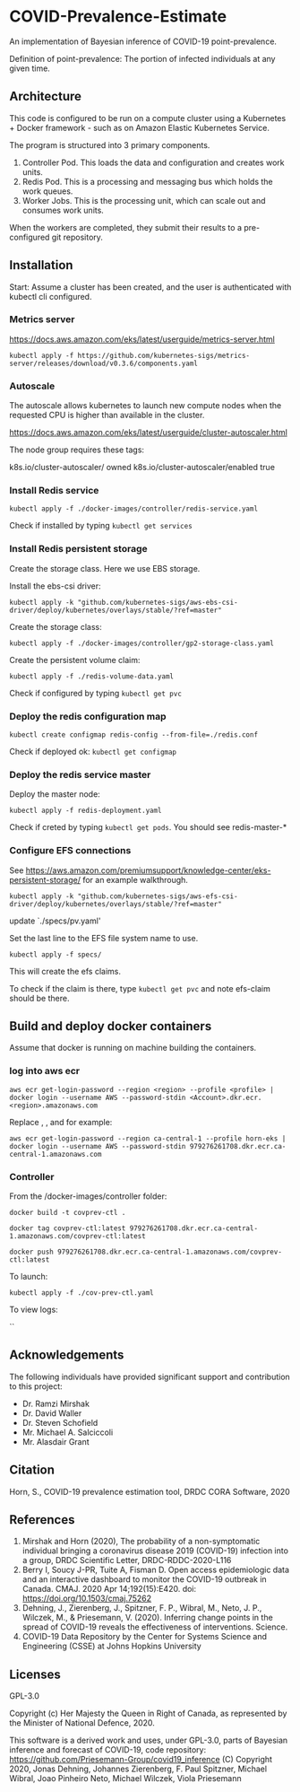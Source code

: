 # COVID-Prevalence-Estimate

An implementation of Bayesian inference of COVID-19 point-prevalence.

Definition of point-prevalence:  The portion of infected individuals at any given time.

## Architecture

This code is configured to be run on a compute cluster using a 
Kubernetes + Docker framework - such as on Amazon Elastic Kubernetes Service.

The program is structured into 3 primary components.

1. Controller Pod.  This loads the data and configuration and creates work units.
2. Redis Pod.  This is a processing and messaging bus which holds the work queues.
3. Worker Jobs. This is the processing unit, which can scale out and consumes work units.

When the workers are completed, they submit their results to a pre-configured
git repository.

## Installation

Start: Assume a cluster has been created, and the user is authenticated with kubectl cli 
configured.

### Metrics server

https://docs.aws.amazon.com/eks/latest/userguide/metrics-server.html

`kubectl apply -f https://github.com/kubernetes-sigs/metrics-server/releases/download/v0.3.6/components.yaml`

### Autoscale

The autoscale allows kubernetes to launch new compute nodes when the requested CPU is higher than available in the cluster.

https://docs.aws.amazon.com/eks/latest/userguide/cluster-autoscaler.html

The node group requires these tags:

k8s.io/cluster-autoscaler/<cluster-name>    owned
k8s.io/cluster-autoscaler/enabled   true



### Install Redis service

`kubectl apply -f ./docker-images/controller/redis-service.yaml`

Check if installed by typing `kubectl get services`

### Install Redis persistent storage

Create the storage class.  Here we use EBS storage.

Install the ebs-csi driver:

`kubectl apply -k "github.com/kubernetes-sigs/aws-ebs-csi-driver/deploy/kubernetes/overlays/stable/?ref=master"`

Create the storage class:

`kubectl apply -f ./docker-images/controller/gp2-storage-class.yaml`

Create the persistent volume claim:

`kubectl apply -f ./redis-volume-data.yaml`

Check if configured by typing `kubectl get pvc`

### Deploy the redis configuration map

`kubectl create configmap redis-config --from-file=./redis.conf`

Check if deployed ok: `kubectl get configmap`

### Deploy the redis service master

Deploy the master node:

`kubectl apply -f redis-deployment.yaml`

Check if creted by typing `kubectl get pods`.  You should see redis-master-*

### Configure EFS connections

See https://aws.amazon.com/premiumsupport/knowledge-center/eks-persistent-storage/ for an example walkthrough.

`kubectl apply -k "github.com/kubernetes-sigs/aws-efs-csi-driver/deploy/kubernetes/overlays/stable/?ref=master"`

update `./specs/pv.yaml'

Set the last line to the EFS file system name to use.

`kubectl apply -f specs/`

This will create the efs claims.

To check if the claim is there, type `kubectl get pvc` and note efs-claim should be there.

## Build and deploy docker containers

Assume that docker is running on machine building the containers.

### log into aws ecr

`aws ecr get-login-password --region <region> --profile <profile> | docker login --username AWS --password-stdin <Account>.dkr.ecr.<region>.amazonaws.com`

Replace <profile>, <account>, and <region> for example:

`aws ecr get-login-password --region ca-central-1 --profile horn-eks | docker login --username AWS --password-stdin 979276261708.dkr.ecr.ca-central-1.amazonaws.com`

### Controller

From the /docker-images/controller folder:

`docker build -t covprev-ctl .`

`docker tag covprev-ctl:latest 979276261708.dkr.ecr.ca-central-1.amazonaws.com/covprev-ctl:latest`

`docker push 979276261708.dkr.ecr.ca-central-1.amazonaws.com/covprev-ctl:latest`

To launch:

`kubectl apply -f ./cov-prev-ctl.yaml`

To view logs:

``

## Acknowledgements

The following individuals have provided significant support and contribution to this project:

* Dr. Ramzi Mirshak
* Dr. David Waller
* Dr. Steven Schofield
* Mr. Michael A. Salciccoli
* Mr. Alasdair Grant

## Citation

Horn, S., COVID-19 prevalence estimation tool, DRDC CORA Software, 2020

## References

1. Mirshak and Horn (2020), The probability of a non-symptomatic individual bringing a coronavirus disease 2019 (COVID-19) infection into a group, DRDC Scientific Letter, DRDC-RDDC-2020-L116
2. Berry I, Soucy J-PR, Tuite A, Fisman D. Open access epidemiologic data and an interactive dashboard to monitor the COVID-19 outbreak in Canada. CMAJ. 2020 Apr 14;192(15):E420. doi: https://doi.org/10.1503/cmaj.75262
3. Dehning, J., Zierenberg, J., Spitzner, F. P., Wibral, M., Neto, J. P., Wilczek, M., & Priesemann, V. (2020). Inferring change points in the spread of COVID-19 reveals the effectiveness of interventions. Science.
4. COVID-19 Data Repository by the Center for Systems Science and Engineering (CSSE) at Johns Hopkins University

## Licenses

GPL-3.0

Copyright (c) Her Majesty the Queen in Right of Canada, as represented by the Minister of National Defence, 2020.

This software is a derived work and uses, under GPL-3.0, parts of Bayesian inference and forecast of COVID-19, code repository: https://github.com/Priesemann-Group/covid19_inference
(C) Copyright 2020, Jonas Dehning, Johannes Zierenberg, F. Paul Spitzner, Michael Wibral, Joao Pinheiro Neto, Michael Wilczek, Viola Priesemann